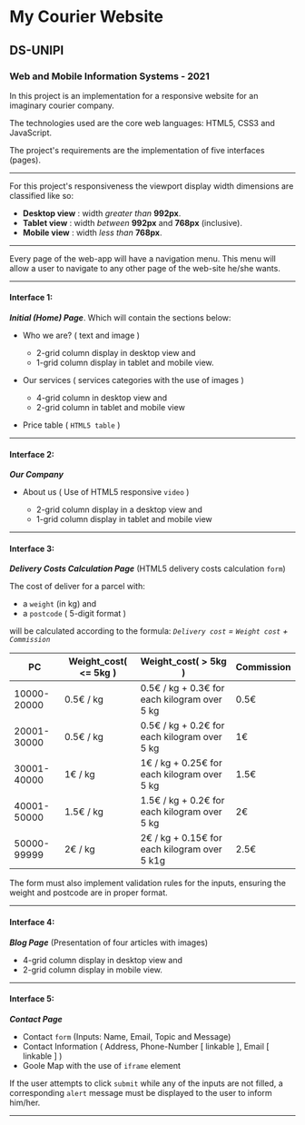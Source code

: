 # My Courier Website
## DS-UNIPI
### Web and Mobile Information Systems - 2021

In this project is an implementation for a responsive website for an imaginary courier company.

The technologies used are the core web languages: HTML5, CSS3 and JavaScript.

The project's requirements are the implementation of five interfaces (pages).

---

For this project's responsiveness the viewport display width dimensions are classified like so:

-   **Desktop view** : width *greater than* **992px**.
-   **Tablet view**  : width *between* **992px** and **768px** (inclusive).
-   **Mobile view**  : width *less than* **768px**.

---

Every page of the web-app will have a navigation menu.
This menu will allow a user to navigate to any other page of the web-site he/she wants.

---

#### Interface 1:

***Initial (Home) Page***. Which will contain the sections below:

-   Who we are? ( text and image )

    -   2-grid column display in desktop view and
    -   1-grid column display in tablet and mobile view.

-   Our services ( services categories with the use of images )

    -   4-grid column in desktop view and
    -   2-grid column in tablet and mobile view

-   Price table ( `HTML5 table` )

---

#### Interface 2:

***Our Company*** 

-   About us ( Use of HTML5 responsive `video` )

    - 2-grid column display in a desktop view and
    - 1-grid column display in tablet and mobile view

---

#### Interface 3:

***Delivery Costs Calculation Page*** (HTML5 delivery costs calculation `form`)

The cost of deliver for a parcel with:

-   a `weight` (in kg) and
-   a `postcode` ( 5-digit format )

will be calculated according to the formula: *`Delivery cost` = `Weight cost` + `Commission`*

| PC          | Weight_cost( <= 5kg ) | Weight_cost( > 5kg )                         | Commission |
|-------------|-----------------------|----------------------------------------------|------------|
| 10000-20000 | 0.5€ / kg             | 0.5€ / kg + 0.3€ for each kilogram over 5 kg | 0.5€       |
| 20001-30000 | 0.5€ / kg             | 0.5€ / kg + 0.2€ for each kilogram over 5 kg | 1€         |
| 30001-40000 | 1€ / kg               | 1€ / kg + 0.25€ for each kilogram over 5 kg  | 1.5€       |
| 40001-50000 | 1.5€ / kg             | 1.5€ / kg + 0.2€ for each kilogram over 5 kg | 2€         |
| 50000-99999 | 2€ / kg               | 2€ / kg + 0.15€ for each kilogram over 5 k1g | 2.5€       |

The form must also implement validation rules for the inputs,
ensuring the weight and postcode are in proper format.

---

#### Interface 4:

***Blog Page*** (Presentation of four articles with images)

-   4-grid column display in desktop view and
-   2-grid column display in mobile view.

---

#### Interface 5:

***Contact Page***

-   Contact `form` (Inputs: Name, Email, Topic and Message)
-   Contact Information ( Address, Phone-Number [ linkable ], Email [ linkable ] )
-   Goole Map with the use of `iframe` element

If the user attempts to click `submit` while any of the inputs are not filled,
a corresponding `alert` message must be displayed to the user to inform him/her.

---